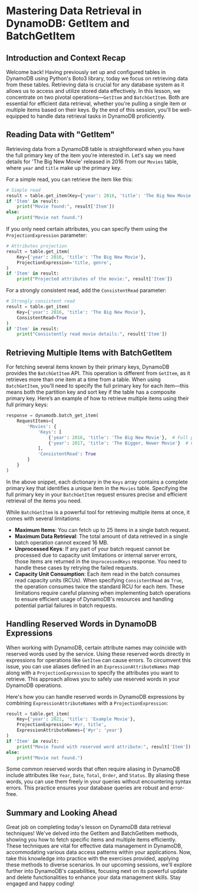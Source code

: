# Mastering Data Retrieval in DynamoDB: GetItem and BatchGetItem

## Introduction and Context Recap
Welcome back! Having previously set up and configured tables in DynamoDB using Python's Boto3 library, today we focus on retrieving data from these tables. Retrieving data is crucial for any database system as it allows us to access and utilize stored data effectively. In this lesson, we concentrate on two pivotal operations—`GetItem` and `BatchGetItem`. Both are essential for efficient data retrieval, whether you're pulling a single item or multiple items based on their keys. By the end of this session, you'll be well-equipped to handle data retrieval tasks in DynamoDB proficiently.

## Reading Data with "GetItem"
Retrieving data from a DynamoDB table is straightforward when you have the full primary key of the item you're interested in. Let's say we need details for 'The Big New Movie' released in 2016 from our `Movies` table, where `year` and `title` make up the primary key.

For a simple read, you can retrieve the item like this:

```Python
# Simple read
result = table.get_item(Key={'year': 2016, 'title': 'The Big New Movie'})
if 'Item' in result:
    print("Movie found:", result['Item'])
else:
    print("Movie not found.")
```
If you only need certain attributes, you can specify them using the `ProjectionExpression` parameter:

```Python
# Attributes projection
result = table.get_item(
    Key={'year': 2016, 'title': 'The Big New Movie'},
    ProjectionExpression='title, genre',
)
if 'Item' in result:
    print("Projected attributes of the movie:", result['Item'])
```
For a strongly consistent read, add the `ConsistentRead` parameter:

```Python
# Strongly consistent read
result = table.get_item(
    Key={'year': 2016, 'title': 'The Big New Movie'},
    ConsistentRead=True
)
if 'Item' in result:
    print("Consistently read movie details:", result['Item'])
```

## Retrieving Multiple Items with BatchGetItem
For fetching several items known by their primary keys, DynamoDB provides the `BatchGetItem` API. This operation is different from `GetItem`, as it retrieves more than one item at a time from a table. When using `BatchGetItem`, you'll need to specify the full primary key for each item—this means both the partition key and sort key if the table has a composite primary key. Here’s an example of how to retrieve multiple items using their full primary keys:

```Python
response = dynamodb.batch_get_item(
    RequestItems={
        'Movies': {
            'Keys': [
                {'year': 2016, 'title': 'The Big New Movie'},  # Full primary key (partition key and sort key)
                {'year': 2017, 'title': 'The Bigger, Newer Movie'}  # Full primary key
            ],
            'ConsistentRead': True
        }
    }
)
```
In the above snippet, each dictionary in the `Keys` array contains a complete primary key that identifies a unique item in the `Movies` table. Specifying the full primary key in your `BatchGetItem` request ensures precise and efficient retrieval of the items you need.

While `BatchGetItem` is a powerful tool for retrieving multiple items at once, it comes with several limitations:

* **Maximum Items**: You can fetch up to 25 items in a single batch request.
* **Maximum Data Retrieval**: The total amount of data retrieved in a single batch operation cannot exceed 16 MB.
* **Unprocessed Keys**: If any part of your batch request cannot be processed due to capacity unit limitations or internal server errors, those items are returned in the `UnprocessedKeys` response. You need to handle these cases by retrying the failed requests.
* **Capacity Unit Consumption**: Each item read in the batch consumes read capacity units (RCUs). When specifying `ConsistentRead` as `True`, the operation consumes twice the standard RCU for each item.
These limitations require careful planning when implementing batch operations to ensure efficient usage of DynamoDB's resources and handling potential partial failures in batch requests.

## Handling Reserved Words in DynamoDB Expressions
When working with DynamoDB, certain attribute names may coincide with reserved words used by the service. Using these reserved words directly in expressions for operations like `GetItem` can cause errors. To circumvent this issue, you can use aliases defined in an `ExpressionAttributeNames` map along with a `ProjectionExpression` to specify the attributes you want to retrieve. This approach allows you to safely use reserved words in your DynamoDB operations.

Here's how you can handle reserved words in DynamoDB expressions by combining `ExpressionAttributeNames` with a `ProjectionExpression`:

```Python
result = table.get_item(
    Key={'year': 2021, 'title': 'Example Movie'},
    ProjectionExpression='#yr, title',
    ExpressionAttributeNames={'#yr': 'year'}
)
if 'Item' in result:
    print("Movie found with reserved word attribute:", result['Item'])
else:
    print("Movie not found.")
```
Some common reserved words that often require aliasing in DynamoDB include attributes like `Year`, `Date`, `Total`, `Order`, and `Status`. By aliasing these words, you can use them freely in your queries without encountering syntax errors. This practice ensures your database queries are robust and error-free.

## Summary and Looking Ahead
Great job on completing today's lesson on DynamoDB data retrieval techniques! We've delved into the GetItem and BatchGetItem methods, showing you how to fetch specific items and multiple items efficiently. These techniques are vital for effective data management in DynamoDB, accommodating various data access patterns within your applications. Now, take this knowledge into practice with the exercises provided, applying these methods to diverse scenarios. In our upcoming sessions, we'll explore further into DynamoDB's capabilities, focusing next on its powerful update and delete functionalities to enhance your data management skills. Stay engaged and happy coding!
